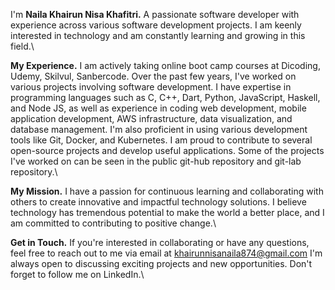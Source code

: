 I'm ****Naila Khairun Nisa Khafitri.****
A passionate software developer with experience across various software development projects. I am keenly interested in technology and am constantly learning and growing in this field.\

****My Experience.****
I am actively taking online boot camp courses at Dicoding, Udemy, Skilvul, Sanbercode. Over the past few years, I've worked on various projects involving software development. I have expertise in programming languages such as C, C++, Dart, Python, JavaScript, Haskell, and Node JS, as well as experience in coding web development, mobile application development, AWS infrastructure, data visualization, and database management. I'm also proficient in using various development tools like Git, Docker, and Kubernetes. I am proud to contribute to several open-source projects and develop useful applications. Some of the projects I've worked on can be seen in the public git-hub repository and git-lab repository.\

****My Mission.****
I have a passion for continuous learning and collaborating with others to create innovative and impactful technology solutions. I believe technology has tremendous potential to make the world a better place, and I am committed to contributing to positive change.\

****Get in Touch.****
If you're interested in collaborating or have any questions, feel free to reach out to me via email at khairunnisanaila874@gmail.com I'm always open to discussing exciting projects and new opportunities. Don't forget to follow me on LinkedIn.\
